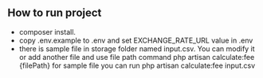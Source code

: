 ## How to run project

- composer install.
- copy .env.example to .env and set EXCHANGE_RATE_URL value in .env
- there is sample file in storage folder named input.csv. You can modify it or add another file and use file path command php artisan calculate:fee {filePath}    for sample file you can run php artisan calculate:fee input.csv

